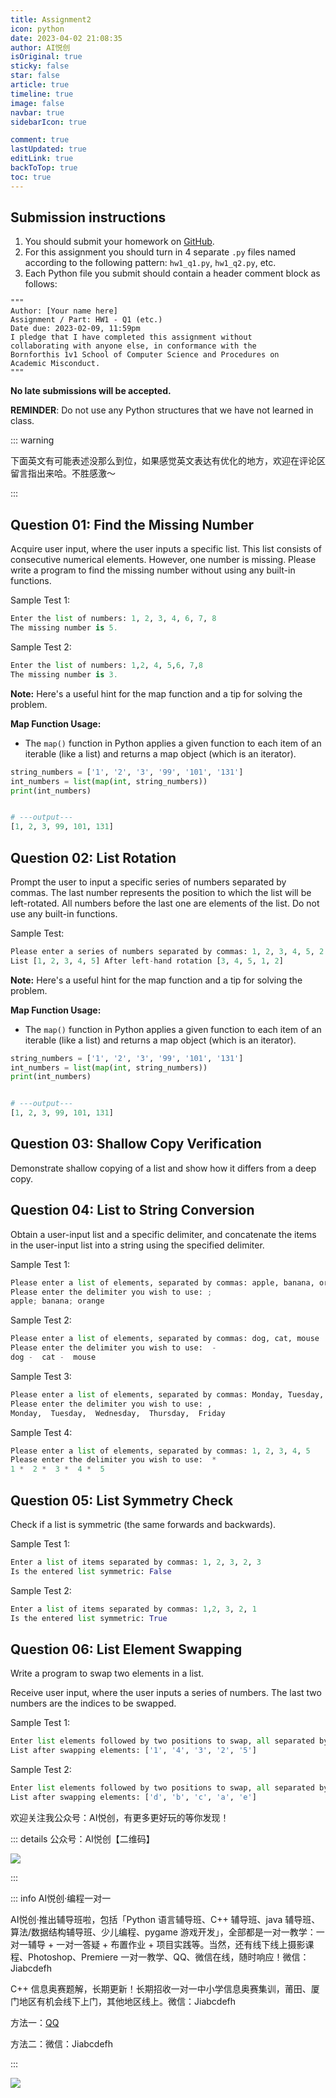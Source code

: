 ```yaml
---
title: Assignment2
icon: python
date: 2023-04-02 21:08:35
author: AI悦创
isOriginal: true
sticky: false
star: false
article: true
timeline: true
image: false
navbar: true
sidebarIcon: true

comment: true
lastUpdated: true
editLink: true
backToTop: true
toc: true
---
```


## Submission instructions

1. You should submit your homework on [GitHub](https://github.com/CodeClass1v1).
2. For this assignment you should turn in 4 separate `.py` files named according to the following pattern:
    `hw1_q1.py`, `hw1_q2.py`, etc.
3. Each Python file you submit should contain a header comment block as follows:

```text
"""
Author: [Your name here]
Assignment / Part: HW1 - Q1 (etc.)
Date due: 2023-02-09, 11:59pm
I pledge that I have completed this assignment without
collaborating with anyone else, in conformance with the
Bornforthis 1v1 School of Computer Science and Procedures on
Academic Misconduct.
"""
```

**No late submissions will be accepted.**

**REMINDER**: Do not use any Python structures that we have not learned in class.

::: warning

下面英文有可能表述没那么到位，如果感觉英文表达有优化的地方，欢迎在评论区留言指出来哈。不胜感激～

:::

## Question 01: Find the Missing Number

Acquire user input, where the user inputs a specific list. This list consists of consecutive numerical elements. However, one number is missing. Please write a program to find the missing number without using any built-in functions.

Sample Test 1:

```python
Enter the list of numbers: 1, 2, 3, 4, 6, 7, 8
The missing number is 5.
```

Sample Test 2:

```python
Enter the list of numbers: 1,2, 4, 5,6, 7,8
The missing number is 3.
```

**Note:** Here's a useful hint for the map function and a tip for solving the problem.

**Map Function Usage:**

- The `map()` function in Python applies a given function to each item of an iterable (like a list) and returns a map object (which is an iterator). 

```python
string_numbers = ['1', '2', '3', '99', '101', '131']
int_numbers = list(map(int, string_numbers))
print(int_numbers)


# ---output---
[1, 2, 3, 99, 101, 131]
```



## Question 02: List Rotation

Prompt the user to input a specific series of numbers separated by commas. The last number represents the position to which the list will be left-rotated. All numbers before the last one are elements of the list. Do not use any built-in functions. 

Sample Test:

```python
Please enter a series of numbers separated by commas: 1, 2, 3, 4, 5, 2
List [1, 2, 3, 4, 5] After left-hand rotation [3, 4, 5, 1, 2]
```

**Note:** Here's a useful hint for the map function and a tip for solving the problem.

**Map Function Usage:**

- The `map()` function in Python applies a given function to each item of an iterable (like a list) and returns a map object (which is an iterator). 

```python
string_numbers = ['1', '2', '3', '99', '101', '131']
int_numbers = list(map(int, string_numbers))
print(int_numbers)


# ---output---
[1, 2, 3, 99, 101, 131]
```





## Question 03: Shallow Copy Verification

Demonstrate shallow copying of a list and show how it differs from a deep copy.



## Question 04: List to String Conversion

Obtain a user-input list and a specific delimiter, and concatenate the items in the user-input list into a string using the specified delimiter.

Sample Test 1:

```python
Please enter a list of elements, separated by commas: apple, banana, orange
Please enter the delimiter you wish to use: ;
apple; banana; orange
```

Sample Test 2:

```python
Please enter a list of elements, separated by commas: dog, cat, mouse
Please enter the delimiter you wish to use:  - 
dog -  cat -  mouse
```

Sample Test 3:

```python
Please enter a list of elements, separated by commas: Monday, Tuesday, Wednesday, Thursday, Friday
Please enter the delimiter you wish to use: , 
Monday,  Tuesday,  Wednesday,  Thursday,  Friday
```

Sample Test 4:

```python
Please enter a list of elements, separated by commas: 1, 2, 3, 4, 5
Please enter the delimiter you wish to use:  * 
1 *  2 *  3 *  4 *  5
```





## Question 05: List Symmetry Check

Check if a list is symmetric (the same forwards and backwards).

Sample Test 1:

```python
Enter a list of items separated by commas: 1, 2, 3, 2, 3
Is the entered list symmetric: False
```

Sample Test 2:

```python
Enter a list of items separated by commas: 1,2, 3, 2, 1
Is the entered list symmetric: True
```





## Question 06: List Element Swapping

Write a program to swap two elements in a list.

Receive user input, where the user inputs a series of numbers. The last two numbers are the indices to be swapped.

Sample Test 1:

```python
Enter list elements followed by two positions to swap, all separated by space: 1, 2, 3, 4, 5, 1, 3
List after swapping elements: ['1', '4', '3', '2', '5']
```

Sample Test 2:

```python
Enter list elements followed by two positions to swap, all separated by space: a,b, c, d, e , 0, 3
List after swapping elements: ['d', 'b', 'c', 'a', 'e']
```



































欢迎关注我公众号：AI悦创，有更多更好玩的等你发现！

::: details 公众号：AI悦创【二维码】

![](/gzh.jpg)

:::

::: info AI悦创·编程一对一

AI悦创·推出辅导班啦，包括「Python 语言辅导班、C++ 辅导班、java 辅导班、算法/数据结构辅导班、少儿编程、pygame 游戏开发」，全部都是一对一教学：一对一辅导 + 一对一答疑 + 布置作业 + 项目实践等。当然，还有线下线上摄影课程、Photoshop、Premiere 一对一教学、QQ、微信在线，随时响应！微信：Jiabcdefh

C++ 信息奥赛题解，长期更新！长期招收一对一中小学信息奥赛集训，莆田、厦门地区有机会线下上门，其他地区线上。微信：Jiabcdefh

方法一：[QQ](http://wpa.qq.com/msgrd?v=3&uin=1432803776&site=qq&menu=yes)

方法二：微信：Jiabcdefh

:::

![](/zsxq.jpg)

